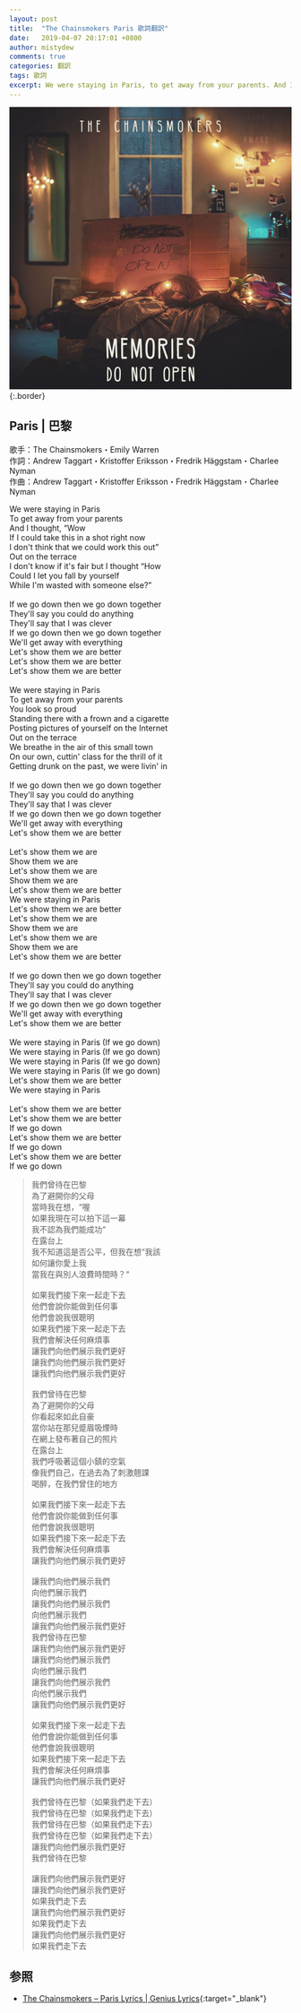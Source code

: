 ```yaml
---
layout: post
title:  "The Chainsmokers Paris 歌詞翻訳"
date:   2019-04-07 20:17:01 +0800
author: mistydew
comments: true
categories: 翻訳
tags: 歌詞
excerpt: We were staying in Paris, to get away from your parents. And I thought, “Wow if I could take this in a shot right now, I don't think that we could work this out”. Out on the terrace. I don't know if it's fair but I thought “How could I let you fall by yourself, while I'm wasted with someone else?”
---
```

![MEMORIES DO NOT OPEN](/assets/images/cover/misc/MEMORIES%20DO%20NOT%20OPEN.jpg){:.border}

## Paris | 巴黎

歌手：The Chainsmokers・Emily Warren<br>
作詞：Andrew Taggart・Kristoffer Eriksson・Fredrik Häggstam・Charlee Nyman<br>
作曲：Andrew Taggart・Kristoffer Eriksson・Fredrik Häggstam・Charlee Nyman

<div class="lyric-original">
<p>
We were staying in Paris<br>
To get away from your parents<br>
And I thought, “Wow<br>
If I could take this in a shot right now<br>
I don't think that we could work this out”<br>
Out on the terrace<br>
I don't know if it's fair but I thought “How<br>
Could I let you fall by yourself<br>
While I'm wasted with someone else?”<br>
<br>
If we go down then we go down together<br>
They'll say you could do anything<br>
They'll say that I was clever<br>
If we go down then we go down together<br>
We'll get away with everything<br>
Let's show them we are better<br>
Let's show them we are better<br>
Let's show them we are better<br>
<br>
We were staying in Paris<br>
To get away from your parents<br>
You look so proud<br>
Standing there with a frown and a cigarette<br>
Posting pictures of yourself on the Internet<br>
Out on the terrace<br>
We breathe in the air of this small town<br>
On our own, cuttin' class for the thrill of it<br>
Getting drunk on the past, we were livin' in<br>
<br>
If we go down then we go down together<br>
They'll say you could do anything<br>
They'll say that I was clever<br>
If we go down then we go down together<br>
We'll get away with everything<br>
Let's show them we are better<br>
<br>
Let's show them we are<br>
Show them we are<br>
Let's show them we are<br>
Show them we are<br>
Let's show them we are better<br>
We were staying in Paris<br>
Let's show them we are better<br>
Let's show them we are<br>
Show them we are<br>
Let's show them we are<br>
Show them we are<br>
Let's show them we are better<br>
<br>
If we go down then we go down together<br>
They'll say you could do anything<br>
They'll say that I was clever<br>
If we go down then we go down together<br>
We'll get away with everything<br>
Let's show them we are better<br>
<br>
We were staying in Paris (If we go down)<br>
We were staying in Paris (If we go down)<br>
We were staying in Paris (If we go down)<br>
We were staying in Paris (If we go down)<br>
Let's show them we are better<br>
We were staying in Paris<br>
<br>
Let's show them we are better<br>
Let's show them we are better<br>
If we go down<br>
Let's show them we are better<br>
If we go down<br>
Let's show them we are better<br>
If we go down
</p>
</div>

<div class="lyric-translation">
<blockquote>
我們曾待在巴黎<br>
為了避開你的父母<br>
當時我在想，“喔<br>
如果我現在可以拍下這一幕<br>
我不認為我們能成功“<br>
在露台上<br>
我不知道這是否公平，但我在想“我該<br>
如何讓你愛上我<br>
當我在與別人浪費時間時？“<br>
<br>
如果我們接下來一起走下去<br>
他們會說你能做到任何事<br>
他們會說我很聰明<br>
如果我們接下來一起走下去<br>
我們會解決任何麻煩事<br>
讓我們向他們展示我們更好<br>
讓我們向他們展示我們更好<br>
讓我們向他們展示我們更好<br>
<br>
我們曾待在巴黎<br>
為了避開你的父母<br>
你看起來如此自豪<br>
當你站在那兒蹙眉吸煙時<br>
在網上發布著自己的照片<br>
在露台上<br>
我們呼吸著這個小鎮的空氣<br>
像我們自己，在過去為了刺激翹課<br>
喝醉，在我們曾住的地方<br>
<br>
如果我們接下來一起走下去<br>
他們會說你能做到任何事<br>
他們會說我很聰明<br>
如果我們接下來一起走下去<br>
我們會解決任何麻煩事<br>
讓我們向他們展示我們更好<br>
<br>
讓我們向他們展示我們<br>
向他們展示我們<br>
讓我們向他們展示我們<br>
向他們展示我們<br>
讓我們向他們展示我們更好<br>
我們曾待在巴黎<br>
讓我們向他們展示我們更好<br>
讓我們向他們展示我們<br>
向他們展示我們<br>
讓我們向他們展示我們<br>
向他們展示我們<br>
讓我們向他們展示我們更好<br>
<br>
如果我們接下來一起走下去<br>
他們會說你能做到任何事<br>
他們會說我很聰明<br>
如果我們接下來一起走下去<br>
我們會解決任何麻煩事<br>
讓我們向他們展示我們更好<br>
<br>
我們曾待在巴黎（如果我們走下去）<br>
我們曾待在巴黎（如果我們走下去）<br>
我們曾待在巴黎（如果我們走下去）<br>
我們曾待在巴黎（如果我們走下去）<br>
讓我們向他們展示我們更好<br>
我們曾待在巴黎<br>
<br>
讓我們向他們展示我們更好<br>
讓我們向他們展示我們更好<br>
如果我們走下去<br>
讓我們向他們展示我們更好<br>
如果我們走下去<br>
讓我們向他們展示我們更好<br>
如果我們走下去
</blockquote>
</div>

## 参照

* [The Chainsmokers – Paris Lyrics \| Genius Lyrics](https://genius.com/The-chainsmokers-paris-lyrics){:target="_blank"}

